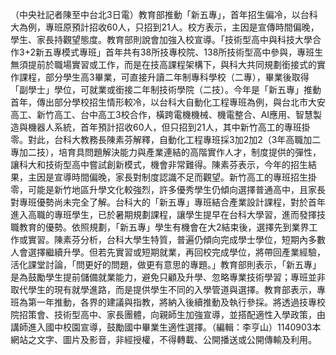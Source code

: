 （中央社記者陳至中台北3日電）教育部推動「新五專」，首年招生偏冷，以台科大為例，專班原預計招收60人，只招到21人。校方表示，主因是宣傳時間偏晚，學生、家長持觀望態度。教育部則說會加強入校宣導。「技術型高中與科技大學合作3+2新五專模式專班」首年共有38所技專校院、138所技術型高中參與，專班生無須提前於職場實習或工作，而是在技高課程架構下，與科大共同規劃銜接式的實作課程，部分學生高3畢業，可直接升讀二年制專科學校（二專），畢業後取得「副學士」學位，可就業或銜接二年制技術學院（二技）。今年是「新五專」推動首年，傳出部分學校招生情形較冷，以台科大自動化工程專班為例，與台北市大安高工、新竹高工、台中高工3校合作，橫跨電機機械、機電整合、AI應用、智慧製造與機器人系統，首年預計招收60人，但只招到21人，其中新竹高工的專班掛零。對此，台科大教務長陳素芬解釋，自動化工程專班採3加2加2（3年高職加二專加二技），培育具問題解決能力與產業連結的高階實作人才，制度提供的彈性，讓科大和技術型高中嘗試創新模式，機會非常難得。陳素芬表示，今年的招生結果，主因是宣導時間偏晚，家長對制度認識不足而觀望。新竹高工的專班招生掛零，可能是新竹地區升學文化較強烈，許多優秀學生仍傾向選擇普通高中，且家長對專班優勢尚未完全了解。台科大的「新五專」專班結合產業設計課程，對於首年進入高職的專班學生，已於暑期規劃課程，讓學生提早在台科大學習，進而發揮技職教育的優勢。依照規劃，「新五專」學生有機會在大2結束後，選擇先到業界工作或實習。陳素芬分析，台科大學生特質，普遍仍傾向完成學士學位，短期內多數人會選擇繼續升學。但若先實習或短期就業，再回校完成學位，將帶回產業經驗，活化課堂討論，「問更好的問題，做更有意思的專題。」教育部則表示，「新五專」是為鼓勵學生提前儲備就業能力，避免只顧及升學、忽略專業技術學習；專班並非取代學生的現有就學進路，而是提供學生不同的入學管道與選擇。教育部表示，專班為第一年推動，各界的建議與指教，將納入後續推動及執行參採。將透過技專校院招策會、技術型高中、家長團體，向親師生加強宣導，並搭配適性入學政策，由講師進入國中校園宣導，鼓勵國中畢業生適性選擇。（編輯：李亨山）1140903本網站之文字、圖片及影音，非經授權，不得轉載、公開播送或公開傳輸及利用。